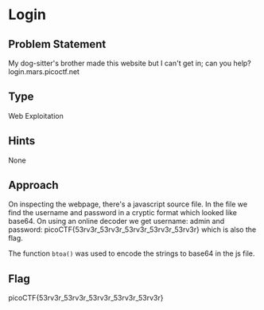 # Login

## Problem Statement

My dog-sitter's brother made this website but I can't get in; can you help?
login.mars.picoctf.net

## Type

Web Exploitation

## Hints
None

## Approach

On inspecting the webpage, there's a javascript source file. 
In the file we find the username and password in a cryptic format which looked like base64. On using an online decoder we get username: admin
and password: picoCTF{53rv3r_53rv3r_53rv3r_53rv3r_53rv3r} which is also the flag.

The function ```btoa()``` was used to encode the strings to base64 in the js file.

## Flag

picoCTF{53rv3r_53rv3r_53rv3r_53rv3r_53rv3r}